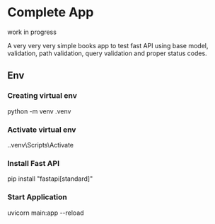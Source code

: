 
# Complete App

work in progress

A very very very simple books app to test fast API using base model, validation, path validation, query validation and proper status codes.

## Env

### Creating virtual env

python -m venv .venv 

### Activate virtual env

.\.venv\Scripts\Activate

### Install Fast API

pip install "fastapi[standard]"

### Start Application 

uvicorn main:app --reload

